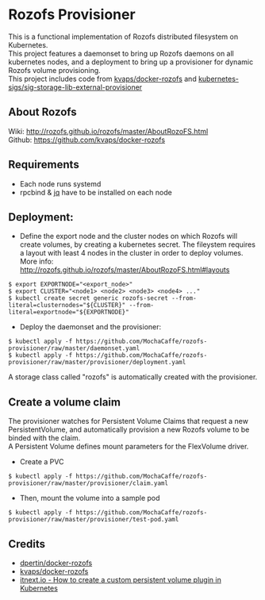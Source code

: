 # Rozofs Provisioner

This is a functional implementation of Rozofs distributed filesystem on Kubernetes.  
This project features a daemonset to bring up Rozofs daemons on all kubernetes nodes,
and a deployment to bring up a provisioner for dynamic Rozofs volume provisioning.  
This project includes code from [kvaps/docker-rozofs]  and [kubernetes-sigs/sig-storage-lib-external-provisioner] 

## About Rozofs
Wiki: http://rozofs.github.io/rozofs/master/AboutRozoFS.html  
Github: https://github.com/kvaps/docker-rozofs

## Requirements
  - Each node runs systemd
  - rpcbind & [jq](https://stedolan.github.io/jq/) have to be installed on each node
## Deployment:

  - Define the export node and the cluster nodes on which Rozofs will create volumes, by creating a kubernetes secret.  The fileystem requires a layout with least 4 nodes in the cluster in order to deploy volumes. More info: http://rozofs.github.io/rozofs/master/AboutRozoFS.html#layouts
```
$ export EXPORTNODE="<export_node>"
$ export CLUSTER="<node1> <node2> <node3> <node4> ..."
$ kubectl create secret generic rozofs-secret --from-literal=clusternodes="${CLUSTER}" --from-literal=exportnode="${EXPORTNODE}"
```
  - Deploy the daemonset and the provisioner:
```
$ kubectl apply -f https://github.com/MochaCaffe/rozofs-provisioner/raw/master/daemonset.yaml
$ kubectl apply -f https://github.com/MochaCaffe/rozofs-provisioner/raw/master/provisioner/deployment.yaml
```
A storage class called "rozofs" is automatically created with the provisioner.

## Create a volume claim
The provisioner watches for Persistent Volume Claims that request a new PersistentVolume, and automatically provision a new Rozofs volume to be binded with the claim.  
A Persistent Volume defines mount parameters for the FlexVolume driver.  
  - Create a PVC
```
$ kubectl apply -f https://github.com/MochaCaffe/rozofs-provisioner/raw/master/provisioner/claim.yaml
```

  - Then, mount the volume into a sample pod

```
$ kubectl apply -f https://github.com/MochaCaffe/rozofs-provisioner/raw/master/provisioner/test-pod.yaml
```
## Credits
  - [dpertin/docker-rozofs]  
  - [kvaps/docker-rozofs]  
  - [itnext.io - How to create a custom persistent volume plugin in Kubernetes](https://itnext.io/how-to-create-a-custom-persistent-volume-plugin-in-kubernetes-via-flexvolume-part-1-f6d9d966e123)

   [rozofs/rozofs]: <https://github.com/rozofs/rozofs>
   [dpertin/docker-rozofs]: <https://github.com/dpertin/docker-rozofs>
   [kvaps/docker-rozofs]: <https://github.com/kvaps/docker-rozofs>
   [kubernetes-sigs/sig-storage-lib-external-provisioner]: <https://github.com/kubernetes-sigs/sig-storage-lib-external-provisioner>
